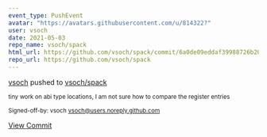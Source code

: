 ```yaml
---
event_type: PushEvent
avatar: "https://avatars.githubusercontent.com/u/814322?"
user: vsoch
date: 2021-05-03
repo_name: vsoch/spack
html_url: https://github.com/vsoch/spack/commit/6a0de09eddaf39988726b20297c8b17493fb0617
repo_url: https://github.com/vsoch/spack
---
```


<a href='https://github.com/vsoch' target='_blank'>vsoch</a> pushed to <a href='https://github.com/vsoch/spack' target='_blank'>vsoch/spack</a>

<small>tiny work on abi type locations, I am not sure how to compare the register entries

Signed-off-by: vsoch <vsoch@users.noreply.github.com></small>

<a href='https://github.com/vsoch/spack/commit/6a0de09eddaf39988726b20297c8b17493fb0617' target='_blank'>View Commit</a>